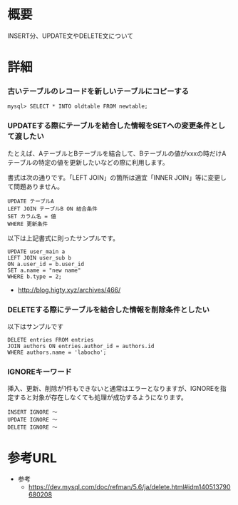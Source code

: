 # 概要
INSERT分、UPDATE文やDELETE文について

# 詳細

### 古いテーブルのレコードを新しいテーブルにコピーする
```
mysql> SELECT * INTO oldtable FROM newtable;
```

### UPDATEする際にテーブルを結合した情報をSETへの変更条件として渡したい
たとえば、AテーブルとBテーブルを結合して、Bテーブルの値がxxxの時だけAテーブルの特定の値を更新したいなどの際に利用します。

書式は次の通りです。「LEFT JOIN」の箇所は適宜「INNER JOIN」等に変更して問題ありません。
```
UPDATE テーブルA
LEFT JOIN テーブルB ON 結合条件
SET カラム名 = 値
WHERE 更新条件
```

以下は上記書式に則ったサンプルです。
```
UPDATE user_main a
LEFT JOIN user_sub b
ON a.user_id = b.user_id
SET a.name = "new name"
WHERE b.type = 2;
```

- http://blog.higty.xyz/archives/466/


### DELETEする際にテーブルを結合した情報を削除条件としたい
以下はサンプルです
```
DELETE entries FROM entries 
JOIN authors ON entries.author_id = authors.id
WHERE authors.name = 'labocho';
```

### IGNOREキーワード
挿入、更新、削除が1件もできないと通常はエラーとなりますが、IGNOREを指定すると対象が存在しなくても処理が成功するようになります。
```
INSERT IGNORE 〜
UPDATE IGNORE 〜
DELETE IGNORE 〜
```

# 参考URL
- 参考
  - https://dev.mysql.com/doc/refman/5.6/ja/delete.html#idm140513790680208
